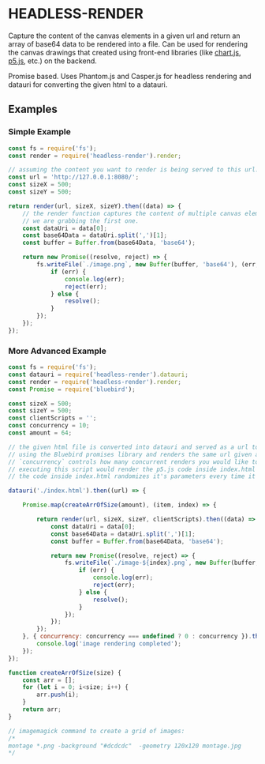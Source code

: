 # HEADLESS-RENDER

Capture the content of the canvas elements in a given url and return an array of base64 data to be rendered into a file. Can be used for rendering the canvas drawings that created using front-end libraries (like [chart.js](http://www.chartjs.org/), [p5.js](https://p5js.org/), etc.) on the backend.

Promise based. Uses Phantom.js and Casper.js for headless rendering and datauri for converting the given html to a datauri.

## Examples

### Simple Example

```javascript
const fs = require('fs');
const render = require('headless-render').render;

// assuming the content you want to render is being served to this url.
const url = 'http://127.0.0.1:8080/'; 
const sizeX = 500;
const sizeY = 500;

return render(url, sizeX, sizeY).then((data) => {
    // the render function captures the content of multiple canvas elements in a page, 
    // we are grabbing the first one.
    const dataUri = data[0]; 
    const base64Data = dataUri.split(',')[1];
    const buffer = Buffer.from(base64Data, 'base64');

    return new Promise((resolve, reject) => {
        fs.writeFile(`./image.png`, new Buffer(buffer, 'base64'), (err, response) => {
            if (err) {
                console.log(err);
                reject(err);
            } else {
                resolve();
            }
        });
    });
});
```

### More Advanced Example

```javascript
const fs = require('fs');
const datauri = require('headless-render').datauri;
const render = require('headless-render').render;
const Promise = require('bluebird');

const sizeX = 500;
const sizeY = 500;
const clientScripts = '';
const concurrency = 10;
const amount = 64;

// the given html file is converted into datauri and served as a url to Casper.js
// using the Bluebird promises library and renders the same url given amount of times.
// `concurrency` controls how many concurrent renders you would like to have.
// executing this script would render the p5.js code inside index.html 64 times by doing 10 renders at a time.
// the code inside index.html randomizes it's parameters every time it's called

datauri('./index.html').then((url) => {

    Promise.map(createArrOfSize(amount), (item, index) => {

        return render(url, sizeX, sizeY, clientScripts).then((data) => {
            const dataUri = data[0];
            const base64Data = dataUri.split(',')[1];
            const buffer = Buffer.from(base64Data, 'base64');

            return new Promise((resolve, reject) => {
                fs.writeFile(`./image-${index}.png`, new Buffer(buffer, 'base64'), (err, response) => {
                    if (err) {
                        console.log(err);
                        reject(err);
                    } else {
                        resolve();
                    }
                });
            });
        });
    }, { concurrency: concurrency === undefined ? 0 : concurrency }).then(() => {
        console.log('image rendering completed');
    });
});

function createArrOfSize(size) {
    const arr = [];
    for (let i = 0; i<size; i++) {
        arr.push(i);
    }
    return arr;
}

// imagemagick command to create a grid of images:
/*
montage *.png -background "#dcdcdc"  -geometry 120x120 montage.jpg
*/
```
